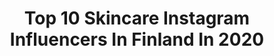 ---
title: Top 10 Skincare Instagram Influencers In Finland In 2020
description: >-
  Find top skincare Instagram influencers in Finland in 2020. Most popular hashtags: #skincare #makeup #helsinki #skincareroutine.
platform: Instagram
hits: 19
text_top: Discover the top-rated Instagram profiles on inBeat.
text_bottom: Our search engine has 19 Instagram influencers like this in Finland for you to pitch.
profiles:
  - username: "ainopans"
    fullname: >-
      Aino [EYE-no]
    bio: >-
      🌿from Finland 🌻she/her 🍊I love all things beauty and skincare, from luxury to drugstore 👶🏼midwife by day, beauty blogger by night 🌞ainopans@gmail.com
    location: "Finland"
    followers: 10741
    engagement: 551
    commentsToLikes: 0.031939
    id: ck8t3u83r4iit0j78pwtrce36
    verified: false
    hashtags: "#highlighter, #makeup, #toofaced, #natashadenonametropolispalette"
  - username: "noorasusann"
    fullname: >-
      Noora Susanna 🌸
    bio: >-
      FIN 🇫🇮 / PH 🇵🇭 📍Finland 🌷☀️ Blog ⤵️
    location: "Finland"
    followers: 2482
    engagement: 2117
    commentsToLikes: 0.045437
    id: ck5bzewc5r08a0i117gsj25py
    verified: false
    hashtags: "#smallmomentsofcalm, #asennesurf, #surfsup, #skincare"
  - username: "sosssi"
    fullname: >-
      𝕾𝖔𝖓𝖏𝖆 𝕳𝖞𝖙𝖙𝖎𝖓𝖊𝖓 (𝕺𝖋𝖋𝖎𝖈𝖎𝖆𝖑)
    bio: >-
      Mom life, tattoos and makeup 𝗖𝗢𝗟𝗟𝗔𝗕𝗦 | sosssi.hyttinen@gmail.com 𝟷𝟿𝟿𝟸, 𝙵𝙸𝙽
    location: "Finland"
    followers: 66426
    engagement: 715
    commentsToLikes: 0.036676
    id: ck5hfmpr1y7pp0i11qb9j3id9
    verified: false
    hashtags: "#whitehair, #inkedfinland, #makeupinspo, #kes"
  - username: "jennirif"
    fullname: >-
      Jenni Rif
    bio: >-
      💌jenni.rif@icloud.com/DM 📸 @jennirifkuvaa 👻 jennirif 📍Porvoo,Finland ”Pahinta ei ole pahojen ihmisten pahuus, vaan hyvien ihmisten hiljaisuus.
    location: "Finland"
    followers: 2854
    engagement: 1392
    commentsToLikes: 0.164686
    id: ck5zw0ui159j60i14ugbq2zw8
    verified: false
    hashtags: "#instablog, #momswithcameras, #instablogit, #momsbehindstyles"
  - username: "saraollila"
    fullname: >-
      Sara Ollila
    bio: >-
      🕊saraollilablog@gmail.com
    location: "Finland"
    followers: 29514
    engagement: 803
    commentsToLikes: 0.020151
    id: ck8t0cvr9rmx00j78cbz7meel
    verified: false
    hashtags: "#bikbok, #skincarewithrespectfornature, #vaasanstreetfood, #baobun"
  - username: "saratarnanen"
    fullname: >-
      Sara Tarnanen
    bio: >-
      OWOW Kit Discount Code: SARA 💸 MUAH work seen on magazines, TV, stages etc.@tarnanensara💄
    location: "Finland"
    followers: 13189
    engagement: 715
    commentsToLikes: 0.174549
    id: ck5bwdrmjlhx40i11991bkggp
    verified: false
    hashtags: "#inhhair, #inhbabe, #hairdo, #benefitcosmetics"
  - username: "glow.by.zaarakhan"
    fullname: >-
      زحرا
    bio: >-
      🧘🏻‍♀️ yoga • spirituality • fitness 🌿 plant based • lover of positivity 🌏 ethnic • Afghanistan 🇦🇫 / Finland 🇫🇮 📍 Helsinki
    location: "Finland"
    followers: 7231
    engagement: 589
    commentsToLikes: 0.071042
    id: ckaotmx93wko70i78wx7bsczb
    verified: false
    hashtags: "#yoga, #grateful, #helsinki, #glowup"
  - username: "neahenriiikka"
    fullname: >-
      ♔  𝓝  𝓮  𝓪
    bio: >-
      🇫🇮 𝟐𝟕 📧 𝓝𝓮𝓪.𝓪𝓱𝓸1@𝓰𝓶𝓪𝓲𝓵.𝓬𝓸𝓶
    location: "Finland"
    followers: 2674
    engagement: 1167
    commentsToLikes: 0.111184
    id: ckap7bklyjd5b0i78vads2sbc
    verified: false
    hashtags: "#dealfrompromoty, #ad, #helsinki, #modernistiporoa"
  - username: "alinavoronkova_"
    fullname: >-
      ALINA VORONKOVA
    bio: >-
      🇫🇮/🇷🇺/🇬🇧 @vsportsuomi KHL -reporter Miss Universe Finland 2018 Collaborations, booking, events📩 Contact: alinavoronkova_@outlook.com
    location: "Finland"
    followers: 39225
    engagement: 728
    commentsToLikes: 0.011416
    id: ck135z4iu3y9r0i1951du2ppr
    verified: false
    hashtags: "#kaupallinenyhteisty, #teamcomfy, #freddysuomi, #viaplayurheilu"
  - username: "janinamakeup"
    fullname: >-
      JANINA
    bio: >-
      Makeup Artist | FINLAND ✉️Contact: janina.booking@gmail.com
    location: "Finland"
    followers: 5029
    engagement: 518
    commentsToLikes: 0.065968
    id: ck8syua9pm15x0j784cf7i7vc
    verified: false
    hashtags: "#makeupinspo, #eyemakeup, #fashionphotography, #flawlessdolls"
---